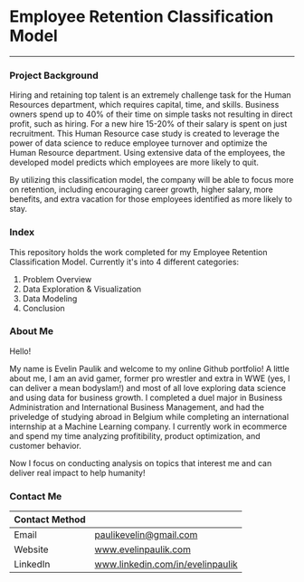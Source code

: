 # Employee Retention Classification Model
___
### Project Background
Hiring and retaining top talent is an extremely challenge task for the Human Resources department, which requires capital, time, and skills. Business owners spend up to 40% of their time on simple tasks not resulting in direct profit, such as hiring. For a new hire 15-20% of their salary is spent on just recruitment. This Human Resource case study is created to leverage the power of data science to reduce employee turnover and optimize the Human Resource department. Using extensive data of the employees, the developed model predicts which employees are more likely to quit.

By utilizing this classification model, the company will be able to focus more on retention, including encouraging career growth, higher salary, more benefits, and extra vacation for those employees identified as more likely to stay.

### Index
This repository holds the work completed for my Employee Retention Classification Model. Currently it's into 4 different categories:
  1. Problem Overview
  2. Data Exploration & Visualization
  3. Data Modeling
  4. Conclusion

### About Me
Hello!

My name is Evelin Paulik and welcome to my online Github portfolio! A little about me, I am an avid gamer, former pro wrestler and extra in WWE (yes, I can deliver a mean bodyslam!) and most of all love exploring data science and using data for business growth. I completed a duel major in Business Administration and International Business Management, and had the priveledge of studying abroad in Belgium while completing an international internship at a Machine Learning company. I currently work in ecommerce and spend my time analyzing profitibility, product optimization, and customer behavior. 

Now I focus on conducting analysis on topics that interest me and can deliver real impact to help humanity!

### Contact Me
| Contact Method |                                  |
|----------------|----------------------------------|
| Email          | paulikevelin@gmail.com           |
| Website        | www.evelinpaulik.com             |
| LinkedIn       | www.linkedin.com/in/evelinpaulik |
